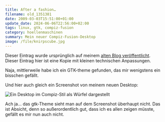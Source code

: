 ```yaml
---
title: After a fashion…
filename: old_1351381
date: 2009-03-03T15:51:00+01:00
update_date: 2024-06-06T22:56:00+02:00
tags: linux, gtk, compiz-fusion
category: hoellenmaschinen
summary: Mein neuer Compiz-Fusion-Desktop
image: /file/knirpscube.jpg
---
```

Dieser Eintrag wurde ursprünglich auf meinem [alten Blog veröffentlicht](https://stu.blogger.de/stories/1351381/). Dieser Eintrag hier ist eine Kopie mit kleinen technischen Anpassungen.

Naja, mittlerweile habe ich ein GTK-theme gefunden, das mir wenigstens ein bisschen gefällt.

Und hier auch gleich ein Screenshot von meinem neuen Desktop:

![Ein Desktop im Compiz-Stil als Würfel dargestellt](/file/knirpscube.jpg)

Ach ja… das gtk-Theme sieht man auf dem Screenshot überhaupt nicht. Das ist Absicht, denn so außerordentlich gut, dass ich es allen zeigen müsste, gefällt es mir nun auch nicht.
